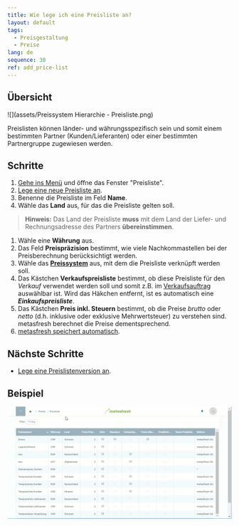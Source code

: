 ```yaml
---
title: Wie lege ich eine Preisliste an?
layout: default
tags:
  - Preisgestaltung
  - Preise
lang: de
sequence: 30
ref: add_price-list
---
```


## Übersicht
![](assets/Preissystem Hierarchie - Preisliste.png)

Preislisten können länder- und währungsspezifisch sein und somit einem bestimmten Partner (Kunden/Lieferanten) oder einer bestimmten Partnergruppe zugewiesen werden.

## Schritte
1. [Gehe ins Menü](Menu) und öffne das Fenster "Preisliste".
1. [Lege eine neue Preisliste an](Neuer_Datensatz_Fenster_Webui).
1. Benenne die Preisliste im Feld **Name**.
1. Wähle das **Land** aus, für das die Preisliste gelten soll.
 >**Hinweis:** Das Land der Preisliste **muss** mit dem Land der Liefer- und Rechnungsadresse des Partners **übereinstimmen**.

1. Wähle eine **Währung** aus.
1. Das Feld **Preispräzision** bestimmt, wie viele Nachkommastellen bei der Preisberechnung berücksichtigt werden.
1. Wähle das **[Preissystem](Preissystem_anlegen)** aus, mit dem die Preisliste verknüpft werden soll.
1. Das Kästchen **Verkaufspreisliste** bestimmt, ob diese Preisliste für den *Verkauf* verwendet werden soll und somit z.B. im [Verkaufsauftrag](Auftrag_erfassen) auswählbar ist. Wird das Häkchen entfernt, ist es automatisch eine ***Einkaufspreisliste***.
1. Das Kästchen **Preis inkl. Steuern** bestimmt, ob die Preise *brutto* oder *netto* (d.h. inklusive oder exklusive Mehrwertsteuer) zu verstehen sind. metasfresh berechnet die Preise dementsprechend.
1. [metasfresh speichert automatisch](Speicheranzeige).

## Nächste Schritte
- [Lege eine Preislistenversion an](Preislistenversion_anlegen).

## Beispiel
![](assets/Preisliste_anlegen.gif)
